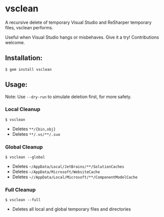 # vsclean

A recursive delete of temporary Visual Studio and ReSharper temporary files, vsclean performs.

Useful when Visual Studio hangs or misbehaves. Give it a try! Contributions welcome.

## Installation:

    $ gem install vsclean

## Usage:

Note: Use `--dry-run` to simulate deletion first, for more safety.

### Local Cleanup

    $ vsclean

- Deletes `**/{bin,obj}`
- Deletes `**/.vs/**/.suo`

### Global Cleanup

    $ vsclean --global

- Deletes `~/AppData/Local/JetBrains/**/SolutionCaches`
- Deletes `~/AppData/Microsoft/WebsiteCache`
- Deletes `~//AppData/Local/Microsoft/**/ComponentModelCache`

### Full Cleanup

    $ vsclean --full
    
- Deletes all local and global temporary files and directories 
